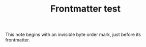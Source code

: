 ﻿---
title: Frontmatter test
tags:
  - tag1
  - tag2
---

This note begins with an invisible byte order mark, just before its frontmatter.
